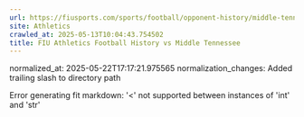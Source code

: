 ```yaml
---
url: https://fiusports.com/sports/football/opponent-history/middle-tennessee/7/
site: Athletics
crawled_at: 2025-05-13T10:04:43.754502
title: FIU Athletics Football History vs Middle Tennessee
---
```

normalized_at: 2025-05-22T17:17:21.975565
normalization_changes: Added trailing slash to directory path

Error generating fit markdown: '<' not supported between instances of 'int' and 'str'